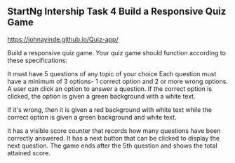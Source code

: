 ## StartNg Intership Task 4 Build a Responsive Quiz Game
https://johnayinde.github.io/Quiz-app/

Build a responsive quiz game. Your quiz game should function according to these specifications: 

It must have 5 questions of any topic of your choice
Each question must have a minimum of 3 options-
	1 correct option and 2 or more wrong options.
A user can click an option to answer a question. 
If the correct option is clicked, the option is given a green background with a white text. 

If it's wrong, then it is given a red background with white text while the correct option is given a green background and white text.

It has a visible score counter that records how many questions have been correctly answered.
It has a next button that can be clicked to display the next question.
The game ends after the 5th question and shows the total attained score.